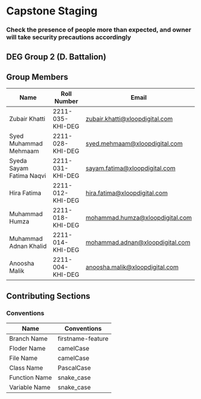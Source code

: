 # Capstone Staging
### Check the presence of people more than expected, and owner will take security precautions accordingly
## DEG Group 2 (D. Battalion)

## Group Members

| Name | Roll Number | Email |
| ----- | ----- | ----- |
| Zubair Khatti | 2211-035-KHI-DEG | zubair.khatti@xloopdigital.com | 
| Syed Muhammad Mehmaam | 2211-028-KHI-DEG| syed.mehmaam@xloopdigital.com|
| Syeda Sayam Fatima Naqvi | 2211-031-KHI-DEG | sayam.fatima@xloopdigital.com|
| Hira Fatima | 2211-012-KHI-DEG | hira.fatima@xloopdigital.com |
| Muhammad Humza | 2211-018-KHI-DEG | mohammad.humza@xloopdigital.com |
| Muhammad Adnan Khalid | 2211-014-KHI-DEG| mohammad.adnan@xloopdigital.com|
| Anoosha Malik | 2211-004-KHI-DEG  | anoosha.malik@xloopdigital.com |

## Contributing Sections

### Conventions

| Name | Conventions |
| ----- | ----- |
| Branch Name | firstname-feature |
| Floder Name | camelCase |
| File Name | camelCase |
| Class Name | PascalCase |
| Function Name | snake_case |
| Variable Name | snake_case |
